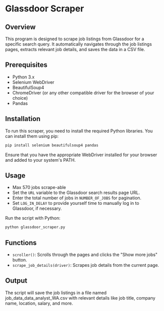 # Glassdoor Scraper

## Overview
This program is designed to scrape job listings from Glassdoor for a specific search query. It automatically navigates through the job listings pages, extracts relevant job details, and saves the data in a CSV file.

## Prerequisites
- Python 3.x
- Selenium WebDriver
- BeautifulSoup4
- ChromeDriver (or any other compatible driver for the browser of your choice)
- Pandas

## Installation
To run this scraper, you need to install the required Python libraries. You can install them using pip:

```bash
pip install selenium beautifulsoup4 pandas
```

Ensure that you have the appropriate WebDriver installed for your browser and added to your system's PATH.

## Usage
- Max 570 jobs scrape-able
- Set the `URL` variable to the Glassdoor search results page URL.
- Enter the total number of jobs in `NUMBER_OF_JOBS` for pagination.
- Set `LOG_IN_DELAY` to provide yourself time to manually log in to Glassdoor, if necessary.

Run the script with Python:

```bash
python glassdoor_scraper.py
```

## Functions
- `scroller()`: Scrolls through the pages and clicks the "Show more jobs" button.
- `scrape_job_details(driver)`: Scrapes job details from the current page.

## Output
The script will save the job listings in a file named job_data_data_analyst_WA.csv with relevant details like job title, company name, location, salary, and more.


